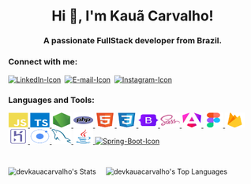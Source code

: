 <h1 align="center">Hi 👋, I'm Kauã Carvalho!</h1>
<h3 align="center">A passionate FullStack developer from Brazil.</h3>

<h3 align="left">Connect with me:</h3>
<p align="left">
<a href="https://linkedin.com/in/kaua-carvalho" target="_blank"><img align="center" src="https://upload.wikimedia.org/wikipedia/commons/thumb/8/81/LinkedIn_icon.svg/2048px-LinkedIn_icon.svg.png" alt="LinkedIn-Icon" height="40" width="40" /></a>&nbsp;
<a href="mailto:dev.kauacarvalho@gmail.com" target="_blank"><img align="center" src="https://upload.wikimedia.org/wikipedia/commons/thumb/7/7e/Gmail_icon_%282020%29.svg/1024px-Gmail_icon_%282020%29.svg.png" alt="E-mail-Icon" height="40" width="50" /></a>&nbsp;
<a href="https://www.instagram.com/string_kaua/" target="_blank"><img align="center" src="https://upload.wikimedia.org/wikipedia/commons/thumb/a/a5/Instagram_icon.png/2048px-Instagram_icon.png" alt="Instagram-Icon" height="40" width="40" /></a>
</p>

<h3 align="left">Languages and Tools:</h3>
<p align="left" style="display: inline_block">
  <a href="https://developer.mozilla.org/en-US/docs/Web/JavaScript" target="_blank">
    <img alt="JavaScript-Icon" height="30" width="40" src="https://raw.githubusercontent.com/devicons/devicon/master/icons/javascript/javascript-plain.svg">
  </a>
  <a href="https://www.typescriptlang.org/" target="_blank">
    <img alt="TypeScript-Icon" height="30" width="40" src="https://raw.githubusercontent.com/devicons/devicon/master/icons/typescript/typescript-original.svg">
  </a>
  <a href="https://nodejs.org/" target="_blank">
    <img alt="NodeJs-Icon" height="30" width="40" src="https://raw.githubusercontent.com/devicons/devicon/master/icons/nodejs/nodejs-original.svg">
  </a>
  <a href="https://www.php.net/" target="_blank">
    <img alt="PHP-Icon" height="30" width="40" src="https://raw.githubusercontent.com/devicons/devicon/master/icons/php/php-original.svg">
  </a>
  <a href="https://developer.mozilla.org/pt-BR/docs/Web/HTML" target="_blank">
    <img alt="HTML-Icon" height="30" width="40" src="https://raw.githubusercontent.com/devicons/devicon/master/icons/html5/html5-original.svg">
  </a>
  <a href="https://developer.mozilla.org/pt-BR/docs/Web/CSS" target="_blank">
    <img alt="CSS-Icon" height="30" width="40" src="https://raw.githubusercontent.com/devicons/devicon/master/icons/css3/css3-original.svg">
  </a>
  <a href="https://getbootstrap.com/" target="_blank">
    <img alt="BootStrap-Icon" height="30" width="40" src="https://raw.githubusercontent.com/devicons/devicon/master/icons/bootstrap/bootstrap-original.svg">
  </a>
  <a href="https://sass-lang.com/" target="_blank">
    <img alt="Sass-Icon" height="30" width="40" src="https://raw.githubusercontent.com/devicons/devicon/master/icons/sass/sass-original.svg">
  </a>
  <a href="https://angular.dev/" target="_blank">
    <img alt="Angular-Icon" height="30" width="40" src="https://raw.githubusercontent.com/devicons/devicon/master/icons/angular/angular-original.svg">
  </a>
  <a href="https://www.figma.com/" target="_blank">
    <img alt="Figma-Icon" height="30" width="40" src="https://raw.githubusercontent.com/devicons/devicon/master/icons/figma/figma-original.svg">
  </a>
  <a href="https://firebase.google.com/" target="_blank">
    <img alt="Firebase-Icon" height="30" width="40" src="https://raw.githubusercontent.com/devicons/devicon/master/icons/firebase/firebase-original.svg">
  </a>
  <a href="https://www.heroku.com/" target="_blank">
    <img alt="Heroku-Icon" height="30" width="40" src="https://raw.githubusercontent.com/devicons/devicon/master/icons/heroku/heroku-original.svg">
  </a>
  <a href="https://ionicframework.com/" target="_blank">
    <img alt="Ionic-Icon" height="30" width="40" src="https://raw.githubusercontent.com/devicons/devicon/master/icons/ionic/ionic-original.svg">
  </a>
  <a href="https://www.mysql.com/" target="_blank">
    <img alt="MySql-Icon" height="30" width="40" src="https://raw.githubusercontent.com/devicons/devicon/master/icons/mysql/mysql-original.svg">
  </a>
  <a href="https://dev.java/" target="_blank">
    <img alt="Java-Icon" height="30" width="40" src="https://raw.githubusercontent.com/devicons/devicon/master/icons/java/java-original.svg">
  </a>
  <a href="https://spring.io/projects/spring-boot" target="_blank">
    <img alt="Spring-Boot-Icon" height="30" width="50" src="https://user-images.githubusercontent.com/33158051/103466606-760a4000-4d14-11eb-9941-2f3d00371471.png">
  </a>

</p><br>

![devkauacarvalho's Stats](https://github-readme-stats.vercel.app/api?username=devkauacarvalho&theme=gotham&show_icons=true&hide_border=true&count_private=true)&nbsp;&nbsp;&nbsp;&nbsp;
![devkauacarvalho's Top Languages](https://github-readme-stats.vercel.app/api/top-langs/?username=devkauacarvalho&theme=gotham&show_icons=true&hide_border=true&layout=compact)
